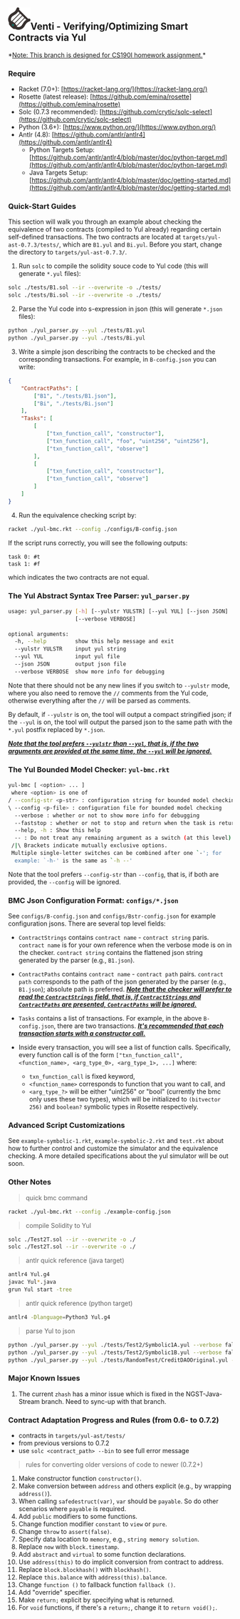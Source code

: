 <div align="left">
  <h2>
    <img src="./doc/icon.png" width=50>Venti - Verifying/Optimizing Smart Contracts via Yul
  </h2>
</div>
*<u>Note: This branch is designed for CS190I homework assignment.</u>*

### Require

- Racket (7.0+): [https://racket-lang.org/](https://racket-lang.org/)
- Rosette (latest release): [https://github.com/emina/rosette](https://github.com/emina/rosette)
- Solc (0.7.3 recommended): [https://github.com/crytic/solc-select](https://github.com/crytic/solc-select)
- Python (3.6+): [https://www.python.org/](https://www.python.org/)
- Antlr (4.8): [https://github.com/antlr/antlr4](https://github.com/antlr/antlr4)
  - Python Targets Setup: [https://github.com/antlr/antlr4/blob/master/doc/python-target.md](https://github.com/antlr/antlr4/blob/master/doc/python-target.md)
  - Java Targets Setup: [https://github.com/antlr/antlr4/blob/master/doc/getting-started.md](https://github.com/antlr/antlr4/blob/master/doc/getting-started.md)

### Quick-Start Guides

This section will walk you through an example about checking the equivalence of two contracts (compiled to Yul already) regarding certain self-defined transactions. The two contracts are located at `targets/yul-ast-0.7.3/tests/`, which are `B1.yul` and `Bi.yul`. Before you start, change the directory to `targets/yul-ast-0.7.3/`.

1. Run `solc` to compile the solidity souce code to Yul code (this will generate `*.yul` files):

```bash
solc ./tests/B1.sol --ir --overwrite -o ./tests/
solc ./tests/Bi.sol --ir --overwrite -o ./tests/
```

2. Parse the Yul code into s-expression in json (this will generate `*.json` files):

```bash
python ./yul_parser.py --yul ./tests/B1.yul
python ./yul_parser.py --yul ./tests/Bi.yul
```

3. Write a simple json describing the contracts to be checked and the corresponding transactions. For example, in `B-config.json` you can write:

```json
{
    "ContractPaths": [
        ["B1", "./tests/B1.json"],
        ["Bi", "./tests/Bi.json"]
    ],
    "Tasks": [
        [
            ["txn_function_call", "constructor"],
            ["txn_function_call", "foo", "uint256", "uint256"],
            ["txn_function_call", "observe"]
        ],
        [
            ["txn_function_call", "constructor"],
            ["txn_function_call", "observe"]
        ]
    ]
}
```

4. Run the equivalence checking script by:

```bash
racket ./yul-bmc.rkt --config ./configs/B-config.json
```

If the script runs correctly, you will see the following outputs:

```
task 0: #t
task 1: #f
```

which indicates the two contracts are not equal.

### The Yul Abstract Syntax Tree Parser: `yul_parser.py`

```bash
usage: yul_parser.py [-h] [--yulstr YULSTR] [--yul YUL] [--json JSON]
                     [--verbose VERBOSE]

optional arguments:
  -h, --help         show this help message and exit
  --yulstr YULSTR    input yul string
  --yul YUL          input yul file
  --json JSON        output json file
  --verbose VERBOSE  show more info for debugging
```

Note that there should not be any new lines if you switch to `--yulstr` mode, where you also need to remove the `//` comments from the Yul code, otherwise everything after the `//` will be parsed as comments.

By default, if `--yulstr` is on, the tool will output a compact stringified json; if the `--yul` is on, the tool will output the parsed json to the same path with the `*.yul` postfix replaced by `*.json`.

**<u>*Note that the tool prefers `--yulstr` than `--yul`, that is, if the two arguments are provided at the same time, the `--yul` will be ignored.*</u>**

### The Yul Bounded Model Checker: `yul-bmc.rkt`

```bash
yul-bmc [ <option> ... ]
 where <option> is one of
/ --config-str <p-str> : configuration string for bounded model checking
\ --config <p-file> : configuration file for bounded model checking
  --verbose : whether or not to show more info for debugging
  --faststop : whether or not to stop and return when the task is returning unsat
  --help, -h : Show this help
  -- : Do not treat any remaining argument as a switch (at this level)
 /|\ Brackets indicate mutually exclusive options.
 Multiple single-letter switches can be combined after one `-'; for
  example: `-h-' is the same as `-h --'
```

Note that the tool prefers `--config-str` than `--config`, that is, if both are provided, the `--config` will be ignored.

### BMC Json Configuration Format: `configs/*.json`

See `configs/B-config.json` and `configs/Bstr-config.json` for example configuration jsons. There are several top level fields:

- `ContractStrings` contains `contract name` - `contract string` paris. `contract name` is for your own reference when the verbose mode is on in the checker. `contract string` contains the flattened json string generated by the parser (e.g., `B1.json`).

- `ContractPaths` contains `contract name` - `contract path` pairs. `contract path` corresponds to the path of the json generated by the parser (e.g., `B1.json`); absolute path is preferred. **<u>*Note that the checker will prefer to read the `ContractStrings` field, that is, if `ContractStrings` and `ContractPaths` are presented, `ContractPaths` will be ignored.*</u>**
- `Tasks` contains a list of transactions. For example, in the above `B-config.json`, there are two transactions. **<u>*It's recommended that each transaction starts with a constructor call.*</u>**
- Inside every transaction, you will see a list of function calls. Specifically, every function call is of the form `["txn_function_call", <function_name>, <arg_type_0>, <arg_type_1>, ...]` where:
  - `txn_function_call` is fixed keyword,
  - `<function_name>` corresponds to function that you want to call, and
  - `<arg_type_?>` will be either "uint256" or "bool" (currently the bmc only uses these two types), which will be initialized to `(bitvector 256)` and `boolean?` symbolic types in Rosette respectively.

### Advanced Script Customizations

See `example-symbolic-1.rkt`, `example-symbolic-2.rkt` and `test.rkt` about how to further control and customize the simulator and the equivalence checking. A more detailed specifications about the yul simulator will be out soon.

### Other Notes

> quick bmc command

```bash
racket ./yul-bmc.rkt --config ./example-config.json
```

> compile Solidity to Yul

```bash
solc ./Test2T.sol --ir --overwrite -o ./
solc ./Test2T.sol --ir --overwrite -o ./
```

> antlr quick reference (java target)

```bash
antlr4 Yul.g4
javac Yul*.java
grun Yul start -tree
```

> antlr quick reference (python target)

```bash
antlr4 -Dlanguage=Python3 Yul.g4
```

> parse Yul to json

```bash
python ./yul_parser.py --yul ./tests/Test2/Symbolic1A.yul --verbose false
python ./yul_parser.py --yul ./tests/Test2/Symbolic1B.yul --verbose false
python ./yul_parser.py --yul ./tests/RandomTest/CreditDAOOriginal.yul --verbose false
```

### Major Known Issues

1. The current `zhash` has a minor issue which is fixed in the NGST-Java-Stream branch. Need to sync-up with that branch.

### Contract Adaptation Progress and Rules (from 0.6- to 0.7.2)

- contracts in `targets/yul-ast/tests/`
- from previous versions to 0.7.2
- use `solc <contract_path> --bin` to see full error message

> rules for converting older versions of code to newer (0.7.2+)

1. Make constructor function `constructor()`.
2. Make conversion between `address` and others explicit (e.g., by wrapping `address()`).
3. When calling `safedestruct(var)`, `var` should be `payable`. So do other scenarios where `payable` is required.
4. Add `public` modifiers to some functions.
5. Change function modifier `constant` to `view` or `pure`.
6. Change `throw` to `assert(false)`.
7. Specify data location to `memory`, e.g.,  `string memory solution`.
8. Replace `now` with `block.timestamp`.
9. Add `abstract` and `virtual` to some function declarations.
10. Use `address(this)` to do implicit conversion from contract to address.
11. Replace `block.blockhash()` with `blockhash()`.
12. Replace `this.balance` with `address(this).balance`.
13. Change `function ()` to fallback function `fallback ()`.
14. Add "override" specifier.
15. Make `return;` explicit by specifying what is returned.
16. For `void` functions, if there's a `return;`, change it to `return void();`.
